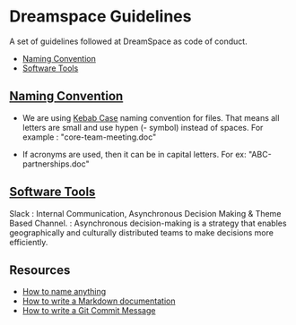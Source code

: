 # Dreamspace Guidelines
A set of guidelines followed at DreamSpace as code of conduct.

- [Naming Convention](#naming-convention)
- [Software Tools](#software-tools)


## [Naming Convention](#naming-convention)

- We are using [Kebab Case](https://medium.com/better-programming/string-case-styles-camel-pascal-snake-and-kebab-case-981407998841) naming convention for files. That means all letters are small and use hypen (- symbol) instead of spaces.
For example : "core-team-meeting.doc"

- If acronyms are used, then it can be in capital letters.
For ex: "ABC-partnerships.doc"

## [Software Tools](#software-tools)

Slack
  : Internal Communication, Asynchronous Decision Making & Theme Based Channel.
  : Asynchronous decision-making is a strategy that enables geographically and culturally distributed teams to make decisions more efficiently.



## Resources
- [How to name anything](https://medium.com/better-programming/string-case-styles-camel-pascal-snake-and-kebab-case-981407998841)
- [How to write a Markdown documentation](https://www.markdownguide.org/cheat-sheet/)
- [How to write a Git Commit Message](https://chris.beams.io/posts/git-commit/)
